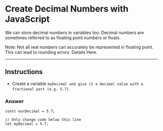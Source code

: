 # Create Decimal Numbers with JavaScript

We can store decimal numbers in variables too. Decimal numbers are sometimes referred to as floating point numbers or floats.

Note: Not all real numbers can accurately be represented in floating point. This can lead to rounding errors. Details Here.


--- 

## Instructions
- Create a variable `myDecimal and give it a decimal value with a fractional part (e.g. 5.7)`.

### Answer

```
const ourDecimal = 5.7;

// Only change code below this line
let myDecimal = 5.7;
```